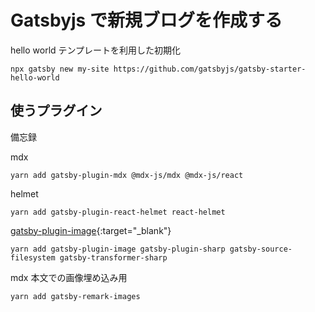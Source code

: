 # Gatsbyjs で新規ブログを作成する

hello world テンプレートを利用した初期化

```
npx gatsby new my-site https://github.com/gatsbyjs/gatsby-starter-hello-world

```

## 使うプラグイン

備忘録

mdx

```
yarn add gatsby-plugin-mdx @mdx-js/mdx @mdx-js/react

```

helmet

```
yarn add gatsby-plugin-react-helmet react-helmet

```

[gatsby-plugin-image](https://www.gatsbyjs.com/plugins/gatsby-plugin-image/){:target="_blank"}

```
yarn add gatsby-plugin-image gatsby-plugin-sharp gatsby-source-filesystem gatsby-transformer-sharp

```

mdx 本文での画像埋め込み用

```
yarn add gatsby-remark-images

```
